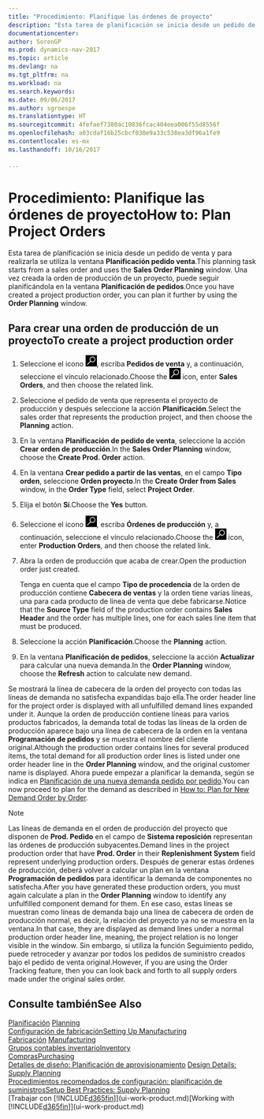```yaml
---
title: "Procedimiento: Planifique las órdenes de proyecto"
description: "Esta tarea de planificación se inicia desde un pedido de venta y utiliza la ventana **Planificación pedido venta**. Una vez creada la orden de producción de un proyecto, puede seguir planificándola en la ventana **Planificación de pedidos**."
documentationcenter: 
author: SorenGP
ms.prod: dynamics-nav-2017
ms.topic: article
ms.devlang: na
ms.tgt_pltfrm: na
ms.workload: na
ms.search.keywords: 
ms.date: 09/06/2017
ms.author: sgroespe
ms.translationtype: HT
ms.sourcegitcommit: 4fefaef7380ac10836fcac404eea006f55d8556f
ms.openlocfilehash: a03cdaf16b25cbcf030e9a33c538ea3df96a1fe9
ms.contentlocale: es-mx
ms.lasthandoff: 10/16/2017

---
```

# <a name="how-to-plan-project-orders"></a><span data-ttu-id="3c2d2-104">Procedimiento: Planifique las órdenes de proyecto</span><span class="sxs-lookup"><span data-stu-id="3c2d2-104">How to: Plan Project Orders</span></span>
<span data-ttu-id="3c2d2-105">Esta tarea de planificación se inicia desde un pedido de venta y para realizarla se utiliza la ventana **Planificación pedido venta**.</span><span class="sxs-lookup"><span data-stu-id="3c2d2-105">This planning task starts from a sales order and uses the **Sales Order Planning** window.</span></span> <span data-ttu-id="3c2d2-106">Una vez creada la orden de producción de un proyecto, puede seguir planificándola en la ventana **Planificación de pedidos**.</span><span class="sxs-lookup"><span data-stu-id="3c2d2-106">Once you have created a project production order, you can plan it further by using the **Order Planning** window.</span></span>  

## <a name="to-create-a-project-production-order"></a><span data-ttu-id="3c2d2-107">Para crear una orden de producción de un proyecto</span><span class="sxs-lookup"><span data-stu-id="3c2d2-107">To create a project production order</span></span>  

1.  <span data-ttu-id="3c2d2-108">Seleccione el icono ![Buscar página o informe](media/ui-search/search_small.png "icono Buscar página o informe"), escriba **Pedidos de venta** y, a continuación, seleccione el vínculo relacionado.</span><span class="sxs-lookup"><span data-stu-id="3c2d2-108">Choose the ![Search for Page or Report](media/ui-search/search_small.png "Search for Page or Report icon") icon, enter **Sales Orders**, and then choose the related link.</span></span>  
2.  <span data-ttu-id="3c2d2-109">Seleccione el pedido de venta que representa el proyecto de producción y después seleccione la acción **Planificación**.</span><span class="sxs-lookup"><span data-stu-id="3c2d2-109">Select the sales order that represents the production project, and then choose the **Planning** action.</span></span>  
4.  <span data-ttu-id="3c2d2-110">En la ventana **Planificación de pedido de venta**, seleccione la acción **Crear orden de producción**.</span><span class="sxs-lookup"><span data-stu-id="3c2d2-110">In the **Sales Order Planning** window, choose  the **Create Prod. Order** action.</span></span>  
5.  <span data-ttu-id="3c2d2-111">En la ventana **Crear pedido a partir de las ventas**, en el campo **Tipo orden**, seleccione **Orden proyecto**.</span><span class="sxs-lookup"><span data-stu-id="3c2d2-111">In the **Create Order from Sales** window, in the **Order Type** field, select **Project Order**.</span></span>  
6.  <span data-ttu-id="3c2d2-112">Elija el botón **Sí**.</span><span class="sxs-lookup"><span data-stu-id="3c2d2-112">Choose the **Yes** button.</span></span>  
7.  <span data-ttu-id="3c2d2-113">Seleccione el icono ![Buscar página o informe](media/ui-search/search_small.png "icono Buscar página o informe"), escriba **Órdenes de producción** y, a continuación, seleccione el vínculo relacionado.</span><span class="sxs-lookup"><span data-stu-id="3c2d2-113">Choose the ![Search for Page or Report](media/ui-search/search_small.png "Search for Page or Report icon") icon, enter **Production Orders**, and then choose the related link.</span></span>
8. <span data-ttu-id="3c2d2-114">Abra la orden de producción que acaba de crear.</span><span class="sxs-lookup"><span data-stu-id="3c2d2-114">Open the production order just created.</span></span>  

    <span data-ttu-id="3c2d2-115">Tenga en cuenta que el campo **Tipo de procedencia** de la orden de producción contiene **Cabecera de ventas** y la orden tiene varias líneas, una para cada producto de línea de venta que debe fabricarse.</span><span class="sxs-lookup"><span data-stu-id="3c2d2-115">Notice that the **Source Type** field of the production order contains **Sales Header** and the order has multiple lines, one for each sales line item that must be produced.</span></span>  
9. <span data-ttu-id="3c2d2-116">Seleccione la acción **Planificación**.</span><span class="sxs-lookup"><span data-stu-id="3c2d2-116">Choose the **Planning** action.</span></span>
10. <span data-ttu-id="3c2d2-117">En la ventana **Planificación de pedidos**, seleccione la acción **Actualizar** para calcular una nueva demanda.</span><span class="sxs-lookup"><span data-stu-id="3c2d2-117">In the **Order Planning** window, choose the **Refresh** action to calculate new demand.</span></span>  

<span data-ttu-id="3c2d2-118">Se mostrará la línea de cabecera de la orden del proyecto con todas las líneas de demanda no satisfecha expandidas bajo ella.</span><span class="sxs-lookup"><span data-stu-id="3c2d2-118">The order header line for the project order is displayed with all unfulfilled demand lines expanded under it.</span></span> <span data-ttu-id="3c2d2-119">Aunque la orden de producción contiene líneas para varios productos fabricados, la demanda total de todas las líneas de la orden de producción aparece bajo una línea de cabecera de la orden en la ventana **Programación de pedidos** y se muestra el nombre del cliente original.</span><span class="sxs-lookup"><span data-stu-id="3c2d2-119">Although the production order contains lines for several produced items, the total demand for all production order lines is listed under one order header line in the **Order Planning** window, and the original customer name is displayed.</span></span> <span data-ttu-id="3c2d2-120">Ahora puede empezar a planificar la demanda, según se indica en [Planificación de una nueva demanda pedido por pedido](production-how-to-plan-for-new-demand.md).</span><span class="sxs-lookup"><span data-stu-id="3c2d2-120">You can now proceed to plan for the demand as described in [How to: Plan for New Demand Order by Order](production-how-to-plan-for-new-demand.md).</span></span>  

> [!NOTE]  
>  <span data-ttu-id="3c2d2-121">Las líneas de demanda en el orden de producción del proyecto que disponen de **Prod. Pedido** en el campo de **Sistema reposición** representan las órdenes de producción subyacentes.</span><span class="sxs-lookup"><span data-stu-id="3c2d2-121">Demand lines in the project production order that have **Prod. Order** in their **Replenishment System** field represent underlying production orders.</span></span> <span data-ttu-id="3c2d2-122">Después de generar estas órdenes de producción, deberá volver a calcular un plan en la ventana **Programación de pedidos** para identificar la demanda de componentes no satisfecha.</span><span class="sxs-lookup"><span data-stu-id="3c2d2-122">After you have generated these production orders, you must again calculate a plan in the **Order Planning** window to identify any unfulfilled component demand for them.</span></span> <span data-ttu-id="3c2d2-123">En ese caso, estas líneas se muestran como líneas de demanda bajo una línea de cabecera de orden de producción normal, es decir, la relación del proyecto ya no se muestra en la ventana.</span><span class="sxs-lookup"><span data-stu-id="3c2d2-123">In that case, they are displayed as demand lines under a normal production order header line, meaning, the project relation is no longer visible in the window.</span></span> <span data-ttu-id="3c2d2-124">Sin embargo, si utiliza la función Seguimiento pedido, puede retroceder y avanzar por todos los pedidos de suministro creados bajo el pedido de venta original.</span><span class="sxs-lookup"><span data-stu-id="3c2d2-124">However, if you are using the Order Tracking feature, then you can look back and forth to all supply orders made under the original sales order.</span></span>  

## <a name="see-also"></a><span data-ttu-id="3c2d2-125">Consulte también</span><span class="sxs-lookup"><span data-stu-id="3c2d2-125">See Also</span></span>
<span data-ttu-id="3c2d2-126">[Planificación](production-planning.md) </span><span class="sxs-lookup"><span data-stu-id="3c2d2-126">[Planning](production-planning.md) </span></span>  
[<span data-ttu-id="3c2d2-127">Configuración de fabricación</span><span class="sxs-lookup"><span data-stu-id="3c2d2-127">Setting Up Manufacturing</span></span>](production-configure-production-processes.md)  
<span data-ttu-id="3c2d2-128">[Fabricación](production-manage-manufacturing.md)  </span><span class="sxs-lookup"><span data-stu-id="3c2d2-128">[Manufacturing](production-manage-manufacturing.md)  </span></span>  
[<span data-ttu-id="3c2d2-129">Grupos contables inventario</span><span class="sxs-lookup"><span data-stu-id="3c2d2-129">Inventory</span></span>](inventory-manage-inventory.md)  
[<span data-ttu-id="3c2d2-130">Compras</span><span class="sxs-lookup"><span data-stu-id="3c2d2-130">Purchasing</span></span>](purchasing-manage-purchasing.md)  
<span data-ttu-id="3c2d2-131">[Detalles de diseño: Planificación de aprovisionamiento](design-details-supply-planning.md) </span><span class="sxs-lookup"><span data-stu-id="3c2d2-131">[Design Details: Supply Planning](design-details-supply-planning.md) </span></span>  
[<span data-ttu-id="3c2d2-132">Procedimientos recomendados de configuración: planificación de suministros</span><span class="sxs-lookup"><span data-stu-id="3c2d2-132">Setup Best Practices: Supply Planning</span></span>](setup-best-practices-supply-planning.md)  
<span data-ttu-id="3c2d2-133">[Trabajar con [!INCLUDE[d365fin](includes/d365fin_md.md)]](ui-work-product.md)</span><span class="sxs-lookup"><span data-stu-id="3c2d2-133">[Working with [!INCLUDE[d365fin](includes/d365fin_md.md)]](ui-work-product.md)</span></span>

